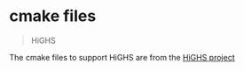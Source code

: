 # cmake files

> HiGHS

The cmake files to support HiGHS are from the [HiGHS project](https://highs.dev) 